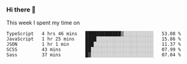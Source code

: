 ### Hi there 👋

<!--
**qiruohan/qiruohan** is a ✨ _special_ ✨ repository because its `README.md` (this file) appears on your GitHub profile.

Here are some ideas to get you started:

- 🔭 I’m currently working on ...
- 🌱 I’m currently learning ...
- 👯 I’m looking to collaborate on ...
- 🤔 I’m looking for help with ...
- 💬 Ask me about ...
- 📫 How to reach me: ...
- 😄 Pronouns: ...
- ⚡ Fun fact: ...
-->

This week I spent my time on 
<!--START_SECTION:waka-->
```text
TypeScript   4 hrs 46 mins   █████████████▒░░░░░░░░░░░   53.08 % 
JavaScript   1 hr 25 mins    ████░░░░░░░░░░░░░░░░░░░░░   15.86 % 
JSON         1 hr 1 min      ███░░░░░░░░░░░░░░░░░░░░░░   11.37 % 
SCSS         43 mins         ██░░░░░░░░░░░░░░░░░░░░░░░   07.99 % 
Sass         37 mins         █▓░░░░░░░░░░░░░░░░░░░░░░░   07.04 % 
```
<!--END_SECTION:waka-->
